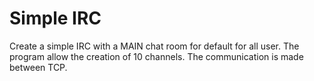 # Simple IRC


Create a simple IRC with a MAIN chat room for default for all user. The program allow the creation of 10 channels. The communication is made between TCP.
